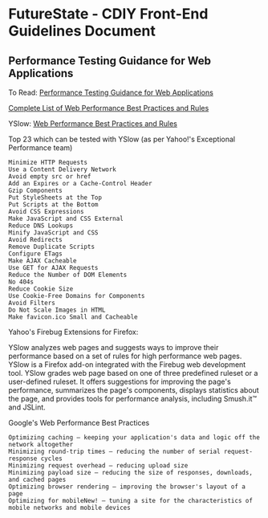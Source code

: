 FutureState - CDIY Front-End Guidelines Document
===========

Performance Testing Guidance for Web Applications
-------------------------------------------------

To Read: [Performance Testing Guidance for Web Applications](http://perftestingguide.codeplex.com/downloads/get/17955 "Performance Testing Guidance for Web Applications")

[Complete List of Web Performance Best Practices and Rules](http://developer.yahoo.com/performance/rules.html "Complete Rule")

YSlow: [Web Performance Best Practices and Rules](http://developer.yahoo.com/yslow/ "YSlow")

Top 23 which can be tested with YSlow (as per Yahoo!'s Exceptional Performance team)

    Minimize HTTP Requests
    Use a Content Delivery Network
    Avoid empty src or href
    Add an Expires or a Cache-Control Header
    Gzip Components
    Put StyleSheets at the Top
    Put Scripts at the Bottom
    Avoid CSS Expressions
    Make JavaScript and CSS External
    Reduce DNS Lookups
    Minify JavaScript and CSS
    Avoid Redirects
    Remove Duplicate Scripts
    Configure ETags
    Make AJAX Cacheable
    Use GET for AJAX Requests
    Reduce the Number of DOM Elements
    No 404s
    Reduce Cookie Size
    Use Cookie-Free Domains for Components
    Avoid Filters
    Do Not Scale Images in HTML
    Make favicon.ico Small and Cacheable
    
Yahoo's Firebug Extensions for Firefox:

YSlow analyzes web pages and suggests ways to improve their performance based on a set of rules for high performance web pages. YSlow is a Firefox add-on integrated with the Firebug web development tool. YSlow grades web page based on one of three predefined ruleset or a user-defined ruleset. It offers suggestions for improving the page's performance, summarizes the page's components, displays statistics about the page, and provides tools for performance analysis, including Smush.it™ and JSLint.


Google's Web Performance Best Practices

    Optimizing caching — keeping your application's data and logic off the network altogether
    Minimizing round-trip times — reducing the number of serial request-response cycles
    Minimizing request overhead — reducing upload size
    Minimizing payload size — reducing the size of responses, downloads, and cached pages
    Optimizing browser rendering — improving the browser's layout of a page
    Optimizing for mobileNew! — tuning a site for the characteristics of mobile networks and mobile devices

    
